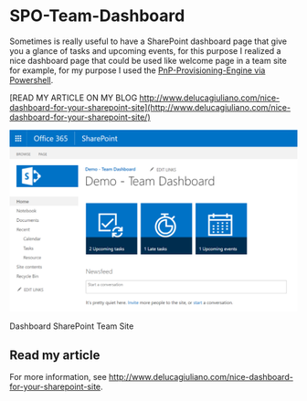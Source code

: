 # SPO-Team-Dashboard

Sometimes is really useful to have a SharePoint dashboard page that give you a glance of tasks and upcoming events, for this purpose I realized a nice dashboard page that could be used like welcome page in a team site for example, for my purpose I used the [PnP-Provisioning-Engine via Powershell](https://github.com/SharePoint/PnP-PowerShell).

[READ MY ARTICLE ON MY BLOG http://www.delucagiuliano.com/nice-dashboard-for-your-sharepoint-site](http://www.delucagiuliano.com/nice-dashboard-for-your-sharepoint-site/)

![alt text](https://github.com/giuleon/SPO-Team-Dashboard/blob/master/Demo%20-%20Team%20Dashboard.PNG "Nice Dashboard")

Dashboard SharePoint Team Site

## Read my article

For more information, see <http://www.delucagiuliano.com/nice-dashboard-for-your-sharepoint-site>.
